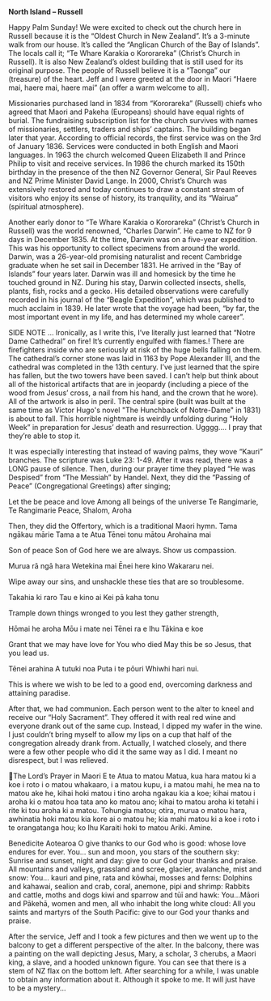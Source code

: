 **North Island – Russell**

Happy Palm Sunday! We were excited to check out the church here in Russell
because it is the “Oldest Church in New Zealand”. It’s a 3-minute walk from our
house. It’s called the “Anglican Church of the Bay of Islands”. The locals call it;
“Te Whare Karakia o Kororareka” (Christ’s Church in Russell). It is also New
Zealand’s oldest building that is still used for its original purpose. The people of
Russell believe it is a “Taonga” our (treasure) of the heart. Jeff and I were greeted
at the door in Maori “Haere mai, haere mai, haere mai” (an offer a warm
welcome to all).

Missionaries purchased land in 1834 from “Kororareka” (Russell) chiefs who
agreed that Maori and Pakeha (Europeans) should have equal rights of burial.
The fundraising subscription list for the church survives with names of missionaries,
settlers, traders and ships’ captains. The building began later that year.
According to official records, the first service was on the 3rd of January 1836.
Services were conducted in both English and Maori languages. In 1963 the
church welcomed Queen Elizabeth II and Prince Philip to visit and receive
services. In 1986 the church marked its 150th birthday in the presence of the then
NZ Governor General, Sir Paul Reeves and NZ Prime Minister David Lange. In
2000, Christ’s Church was extensively restored and today continues to draw a
constant stream of visitors who enjoy its sense of history, its tranquility, and its
“Wairua” (spiritual atmosphere).

Another early donor to “Te Whare Karakia o Kororareka” (Christ’s Church in
Russell) was the world renowned, “Charles Darwin”. He came to NZ for 9 days in
December 1835. At the time, Darwin was on a five-year expedition. This was his
opportunity to collect specimens from around the world. Darwin, was a 26-year-old promising naturalist and recent Cambridge graduate when he set sail in
December 1831. He arrived in the “Bay of Islands” four years later. Darwin was ill
and homesick by the time he touched ground in NZ. During his stay, Darwin
collected insects, shells, plants, fish, rocks and a gecko. His detailed observations
were carefully recorded in his journal of the “Beagle Expedition”, which was
published to much acclaim in 1839. He later wrote that the voyage had been,
“by far, the most important event in my life, and has determined my whole
career”.

SIDE NOTE … Ironically, as I write this, I’ve literally just learned that “Notre Dame Cathedral” on
fire! It’s currently engulfed with flames.! There are firefighters inside who are seriously at risk of
the huge bells falling on them. The cathedral’s corner stone was laid in 1163 by Pope
Alexander III, and the cathedral was completed in the 13th century. I’ve just learned that the
spire has fallen, but the two towers have been saved. I can’t help but think about all of the
historical artifacts that are in jeopardy (including a piece of the wood from Jesus’ cross, a nail
from his hand, and the crown that he wore). All of the artwork is also in peril. The central spire
(built was built at the same time as Victor Hugo's novel "The Hunchback of Notre-Dame" in
1831) is about to fall. This horrible nightmare is weirdly unfolding during “Holy Week” in
preparation for Jesus’ death and resurrection. Ugggg…. I pray that they’re able to stop it.

It was especially interesting that instead of waving palms, they wove “Kauri”
branches. The scripture was Luke 23: 1-49. After it was read, there was a LONG
pause of silence. Then, during our prayer time they played “He was Despised”
from “The Messiah” by Handel.
Next, they did the “Passing of Peace” (Congregational Greetings) after singing;

Let the be peace and love
Among all beings of the universe
Te Rangimarie, Te Rangimarie
Peace, Shalom, Aroha

Then, they did the Offertory, which is a traditional Maori hymn.
Tama ngākau mārie
Tama a te Atua
Tēnei tonu mātou
Arohaina mai

Son of peace
Son of God
here we are always.
Show us compassion.

Murua rā ngā hara
Wetekina mai
Ēnei here kino
Wakararu nei.

Wipe away our sins,
and unshackle
these ties
that are so troublesome.

Takahia ki raro
Tau e kino ai
Kei pā kaha tonu

Trample down
things wronged to you
lest they gather strength,

Hōmai he aroha
Mōu i mate nei
Tēnei ra e Ihu
Tākina e koe

Grant that we may have love
for You who died
May this be so Jesus,
that you lead us.

Tēnei arahina
A tutuki noa
Puta i te pōuri
Whiwhi hari nui.

This is where we wish to be led
to a good end,
overcoming darkness
and attaining paradise.

After that, we had communion. Each person went to the alter to kneel and receive our “Holy
Sacrament”. They offered it with real red wine and everyone drank out of the same cup.
Instead, I dipped my wafer in the wine. I just couldn’t bring myself to allow my lips on a cup
that half of the congregation already drank from. Actually, I watched closely, and there were
a few other people who did it the same way as I did. I meant no disrespect, but I was relieved.

The Lord’s Prayer in Maori
E te Atua to matou Matua, kua hara matou ki a koe i roto i o matou
whakaaro, i a matou kupu, i a matou mahi, he mea na to matou ake he, kihai
hoki matou i tino aroha ngakau kia a koe; kihai matou i aroha ki o matou hoa
tata ano ko matou ano; kihai to matou aroha ki tetahi i rite ki tou aroha ki a
matou. Tohungia matou; otira, murua o matou hara, awhinatia hoki matou kia
kore ai o matou he; kia mahi matou ki a koe i roto i te orangatanga hou; ko
Ihu Karaiti hoki to matou Ariki. Amine.

Benedicite Aotearoa
O give thanks to our God who is good:
whose love endures for ever.
You… sun and moon, you stars of the southern sky:
Sunrise and sunset, night and day:
give to our God your thanks and praise.
All mountains and valleys, grassland and scree,
glacier, avalanche, mist and snow:
You… kauri and pine, rata and kōwhai, mosses and ferns:
Dolphins and kahawai, sealion and crab,
coral, anemone, pipi and shrimp:
Rabbits and cattle, moths and dogs
kiwi and sparrow and tūī and hawk:
You…Māori and Pākehā, women and men,
all who inhabit the long white cloud:
All you saints and martyrs of the South Pacific:
give to our God your thanks and praise.

After the service, Jeff and I took a few pictures and then we went up to the
balcony to get a different perspective of the alter. In the balcony, there was a
painting on the wall depicting Jesus, Mary, a scholar, 3 cherubs, a Maori king, a
slave, and a hooded unknown figure. You can see that there is a stem of NZ flax
on the bottom left. After searching for a while, I was unable to obtain any
information about it. Although it spoke to me. It will just have to be a mystery…